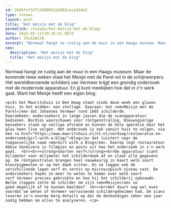```yaml
---
id: 26dbfef32f134899b32e002ceced10e5
type: nieuws
layout: post
title: "Het meisje met de blog"
permalink: /nieuws/het-meisje-met-de-blog/
date: 2022-05-11T19:16:41.067Z
author: 7biA1WiYB
excerpt: "Normaal hangt ze rustig aan de muur in een Haags museum. Maar de komende twee weken staat het Meisje met de Parel vol in de schijnwerpers. Het wereldberoemde schilderij van Vermeer krijgt een grondig onderzoek met de modernste apparatuur. En jij kunt meekijken hoe dat in z'n werk gaat. Want het Meisje heeft een eigen blog.  "
seo:
  description: "Het meisje met de blog"
  title: "Het meisje met de blog"
---
```

Normaal hangt ze rustig aan de muur in een Haags museum. Maar de komende twee weken staat het Meisje met de Parel vol in de schijnwerpers. Het wereldberoemde schilderij van Vermeer krijgt een grondig onderzoek met de modernste apparatuur. En jij kunt meekijken hoe dat in z'n werk gaat. Want het Meisje heeft een eigen blog.  

    <p>In het Mauritshuis in Den Haag staat sinds deze week een glazen huis. In het midden: een stellage. Daaraan: het <em>Meisje met de Parel</em> dat Johannes Vermeer rond 1665 schilderde. Daaromheen: onderzoekers in lange jassen die de scanapparatuur bedienen. Bordjes waarschuwen voor röntgenstraling. Nieuwsgierige bezoekers staan op veilige afstand en kunnen de hele operatie door het glas heen live volgen. Het onderzoek is ook vanuit huis te volgen, via een <a href="https://www.mauritshuis.nl/nl-nl/verdiep/restauratie-en-onderzoek/girl-with-a-blog/">blog</a> dat luistert naar de toepasselijke naam <em>Girl with a Blog</em>. Daarop legt restaurateur Abbie Vandivere in filmpjes en posts uit hoe het onderzoek in z'n werk gaat.  <br><br><strong>Soorten verf</strong><br>De apparatuur scant milimeter voor milimeter het schilderdoek af en slaat alle gegevens op. De röntgenstralen brengen heel nauwkeurig in kaart welk soort kleurpigmenten er op het doek zitten. En ze leggen ook de verschillende lagen verf en vernis op microscopisch niveau vast. De onderzoekers hopen zo meer te weten te komen over welk soort verf Vermeer precies gebruikte en hoe hij het schilderij opbouwde. Welke stappen zette de schilder om zijn <em>Meisje</em> zo goed mogelijk af te kunnen beelden?  <br><br>Het duurt nog wel even voordat we weten of Vermeer verrassende schildergeheimen had. De scans leveren zo'n enorme berg details op dat de deskundigen zeker een jaar nodig hebben om alles te analyseren. </p>  
